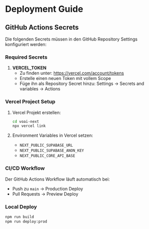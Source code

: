 # Deployment Guide

## GitHub Actions Secrets

Die folgenden Secrets müssen in den GitHub Repository Settings konfiguriert werden:

### Required Secrets

1. **VERCEL_TOKEN**
   - Zu finden unter: https://vercel.com/account/tokens
   - Erstelle einen neuen Token mit vollem Scope
   - Füge ihn als Repository Secret hinzu: Settings → Secrets and variables → Actions

### Vercel Project Setup

1. Vercel Projekt erstellen:
   ```bash
   cd voai-next
   npx vercel link
   ```

2. Environment Variables in Vercel setzen:
   - `NEXT_PUBLIC_SUPABASE_URL`
   - `NEXT_PUBLIC_SUPABASE_ANON_KEY`
   - `NEXT_PUBLIC_CORE_API_BASE`

### CI/CD Workflow

Der GitHub Actions Workflow läuft automatisch bei:
- Push zu `main` → Production Deploy
- Pull Requests → Preview Deploy

### Local Deploy

```bash
npm run build
npm run deploy:prod
```